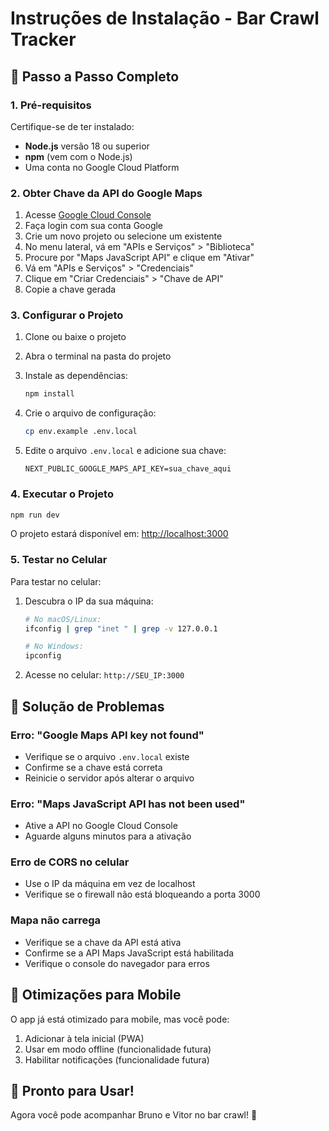 # Instruções de Instalação - Bar Crawl Tracker

## 🚀 Passo a Passo Completo

### 1. Pré-requisitos

Certifique-se de ter instalado:

- **Node.js** versão 18 ou superior
- **npm** (vem com o Node.js)
- Uma conta no Google Cloud Platform

### 2. Obter Chave da API do Google Maps

1. Acesse [Google Cloud Console](https://console.cloud.google.com/)
2. Faça login com sua conta Google
3. Crie um novo projeto ou selecione um existente
4. No menu lateral, vá em "APIs e Serviços" > "Biblioteca"
5. Procure por "Maps JavaScript API" e clique em "Ativar"
6. Vá em "APIs e Serviços" > "Credenciais"
7. Clique em "Criar Credenciais" > "Chave de API"
8. Copie a chave gerada

### 3. Configurar o Projeto

1. Clone ou baixe o projeto
2. Abra o terminal na pasta do projeto
3. Instale as dependências:

   ```bash
   npm install
   ```

4. Crie o arquivo de configuração:

   ```bash
   cp env.example .env.local
   ```

5. Edite o arquivo `.env.local` e adicione sua chave:
   ```
   NEXT_PUBLIC_GOOGLE_MAPS_API_KEY=sua_chave_aqui
   ```

### 4. Executar o Projeto

```bash
npm run dev
```

O projeto estará disponível em: [http://localhost:3000](http://localhost:3000)

### 5. Testar no Celular

Para testar no celular:

1. Descubra o IP da sua máquina:

   ```bash
   # No macOS/Linux:
   ifconfig | grep "inet " | grep -v 127.0.0.1

   # No Windows:
   ipconfig
   ```

2. Acesse no celular: `http://SEU_IP:3000`

## 🔧 Solução de Problemas

### Erro: "Google Maps API key not found"

- Verifique se o arquivo `.env.local` existe
- Confirme se a chave está correta
- Reinicie o servidor após alterar o arquivo

### Erro: "Maps JavaScript API has not been used"

- Ative a API no Google Cloud Console
- Aguarde alguns minutos para a ativação

### Erro de CORS no celular

- Use o IP da máquina em vez de localhost
- Verifique se o firewall não está bloqueando a porta 3000

### Mapa não carrega

- Verifique se a chave da API está ativa
- Confirme se a API Maps JavaScript está habilitada
- Verifique o console do navegador para erros

## 📱 Otimizações para Mobile

O app já está otimizado para mobile, mas você pode:

1. Adicionar à tela inicial (PWA)
2. Usar em modo offline (funcionalidade futura)
3. Habilitar notificações (funcionalidade futura)

## 🎯 Pronto para Usar!

Agora você pode acompanhar Bruno e Vitor no bar crawl! 🍺
